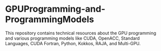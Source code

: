 # GPUProgramming-and-ProgrammingModels
This repository contains technical resources about the GPU programming and various programming models like CUDA, OpenACC, Standard Languages, CUDA Fortran, Python, Kokkos, RAJA, and Multi-GPU.
